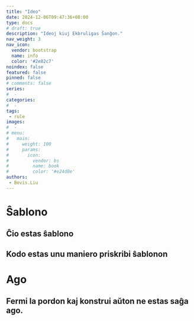 ```yaml
---
title: "Ideo"
date: 2024-12-06T09:47:36+08:00
type: docs
# draft: true
description: "Ideoj kiuj Ekbruligas Ŝanĝon."
nav_weight: 3
nav_icon:
  vendor: bootstrap
  name: info
  color: '#2e82c7'
noindex: false
featured: false
pinned: false
# comments: false
series:
#  - 
categories:
#  - 
tags:
 - rule
images:
#  - 
# menu:
#   main:
#     weight: 100
#     params:
#       icon:
#         vendor: bs
#         name: book
#         color: '#e24d0e'
authors:
 - Bevis.Liu
---
```


# Ŝablono
 
## Ĉio estas ŝablono

## Kodo estas unu maniero priskribi ŝablonon

# Ago

## Fermi la pordon kaj konstrui aŭton ne estas saĝa ago.


